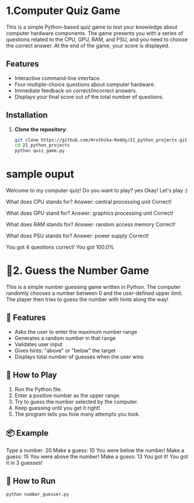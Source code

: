 # 1.Computer Quiz Game

This is a simple Python-based quiz game to test your knowledge about computer hardware components. The game presents you with a series of questions related to the CPU, GPU, RAM, and PSU, and you need to choose the correct answer. At the end of the game, your score is displayed.

## Features
- Interactive command-line interface.
- Four multiple-choice questions about computer hardware.
- Immediate feedback on correct/incorrect answers.
- Displays your final score out of the total number of questions.

## Installation

1. **Clone the repository**:

   ```bash
   git clone https://github.com/Hruthika-Reddy/21_python_projects.git
   cd 21_python_projects
   python quiz_game.py


# sample ouput

  Welcome to my computer quiz!
  Do you want to play? yes
  Okay! Let's play :)

  What does CPU stands for?
  Answer: central processing unit
  Correct!

  What does GPU stand for?
  Answer: graphics processing unit
  Correct!

  What does RAM stands for?
  Answer: random access memory
  Correct!

  What does PSU stands for?
  Answer: power supply
  Correct!

  You got 4 questions correct!
  You got 100.0%

# 🎯2. Guess the Number Game

This is a simple number guessing game written in Python. The computer randomly chooses a number between 0 and the user-defined upper limit. The player then tries to guess the number with hints along the way!

## 📌 Features

- Asks the user to enter the maximum number range
- Generates a random number in that range
- Validates user input
- Gives hints: "above" or "below" the target
- Displays total number of guesses when the user wins

## 🧠 How to Play

1. Run the Python file.
2. Enter a positive number as the upper range.
3. Try to guess the number selected by the computer.
4. Keep guessing until you get it right!
5. The program tells you how many attempts you took.

## 📦 Example
  Type a number: 20
  Make a guess: 10
  You were below the number!
  Make a guess: 15
  You were above the number!
  Make a guess: 13
  You got it!
  You got it in 3 guesses!

## 🚀 How to Run

```bash
python number_guesser.py



